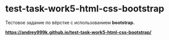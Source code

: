 # test-task-work5-html-css-bootstrap

Тестовое задание по вёрстке с использованием <b>bootstrap<b/>.

<https://andrey999k.github.io/test-task-work5-html-css-bootstrap/>
